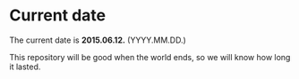 # Current date

The current date is **2015.06.12.** (YYYY.MM.DD.)

This repository will be good when the world ends, so we will know how long it lasted.